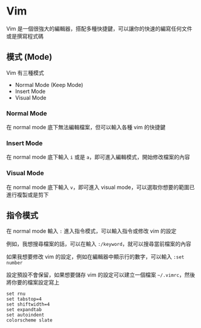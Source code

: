 # Vim

Vim 是一個很強大的編輯器，搭配多種快捷鍵，可以讓你的快速的編寫任何文件或是撰寫程式碼

## 模式 (Mode)

Vim 有三種模式

- Normal Mode (Keep Mode)
- Insert Mode
- Visual Mode

### Normal Mode

在 normal mode 底下無法編輯檔案，但可以輸入各種 vim 的快捷鍵

### Insert Mode

在 normal mode 底下輸入 `i` 或是 `a`，即可進入編輯模式，開始修改檔案的內容

### Visual Mode

在 normal mode 底下輸入 `v`，即可進入 visual mode，可以選取你想要的範圍已進行複製或是剪下

## 指令模式

在 normal mode 輸入 `:` 進入指令模式，可以輸入指令或修改 vim 的設定

例如，我想搜尋檔案的話，可以在輸入 `:/keyword`，就可以搜尋當前檔案的內容

如果我想要修改 vim 的設定，例如在編輯器中顯示行的數字，可以輸入 `:set number`

設定預設不會保留，如果想要儲存 vim 的設定可以建立一個檔案 `~/.vimrc`，然後將你要的檔案設定寫上

```text
set rnu
set tabstop=4
set shiftwidth=4
set expandtab
set autoindent
colorscheme slate
```
